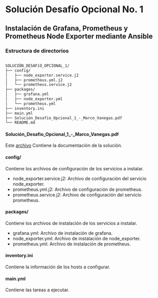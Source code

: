 # Solución Desafío Opcional No. 1

## Instalación de Grafana, Prometheus y Prometheus Node Exporter mediante Ansible

### Estructura de directorios

``` Markdown

SOLUCIÓN_DESAFíO_OPCIONAL_1/
├── config/
│   ├── node_exporter.service.j2
│   ├── prometheus.yml.j2
│   └── prometheus.service.j2
├── packages/
│   ├── grafana.yml
│   ├── node_exporter.yml
│   └── prometheus.yml
├── inventory.ini
├── main.yml
├── Solución_Desafio_Opcional_1_-_Marco_Vanegas.pdf
└── README.md

```

#### Solución_Desafio_Opcional_1_-_Marco_Vanegas.pdf

Este [archivo](Solución_Desafio_Opcional_1_-_Marco_Vanegas.pdf) Contiene la documentación de la solución.

#### config/

Contiene los archivos de configuración de los servicios a instalar.

- node_exporter.service.j2: Archivo de configuración del servicio node_exporter.
- prometheus.yml.j2: Archivo de configuración de prometheus.
- prometheus.service.j2: Archivo de configuración del servicio prometheus.

#### packages/

Contiene los archivos de instalación de los servicios a instalar.

- grafana.yml: Archivo de instalación de grafana.
- node_exporter.yml: Archivo de instalación de node_exporter.
- prometheus.yml: Archivo de instalación de prometheus.

#### inventory.ini

Contiene la información de los hosts a configurar.

#### main.yml

Contiene las tareas a ejecutar.
